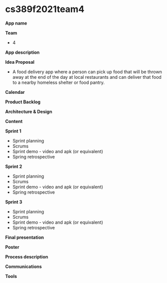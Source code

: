 # cs389f2021team4

**App name**

**Team** 

* 4

**App description**

**Idea Proposal**

* A food delivery app where a person can pick up food that will be thrown away at the end of the day at local restaurants and can deliver that food to a nearby homeless shelter or food pantry. 

**Calendar**

**Product Backlog**

**Architecture & Design**

**Content**

**Sprint 1**

* Sprint planning
* Scrums
* Sprint demo - video and apk (or equivalent)
* Spring retrospective

**Sprint 2**

* Sprint planning
* Scrums
* Sprint demo - video and apk (or equivalent)
* Spring retrospective

**Sprint 3** 

* Sprint planning
* Scrums
* Sprint demo - video and apk (or equivalent)
* Spring retrospective

**Final presentation**

**Poster**

**Process description**

**Communications**

**Tools**
